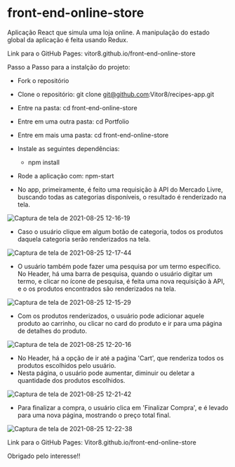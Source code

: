 # front-end-online-store
Aplicação React que simula uma loja online. A manipulação do estado global da aplicação é feita usando Redux.

Link para o GitHub Pages: vitor8.github.io/front-end-online-store

Passo a Passo para a instalção do projeto:

- Fork o repositório
- Clone o repositório: git clone git@github.com:Vitor8/recipes-app.git
- Entre na pasta: cd front-end-online-store
- Entre em uma outra pasta: cd Portfolio
- Entre em mais uma pasta: cd front-end-online-store
- Instale as seguintes dependências:
  - npm install
- Rode a aplicação com: npm-start

- No app, primeiramente, é feito uma requisição à API do Mercado Livre, buscando todas as categorias disponíveis, o resultado é renderizado na tela.

![Captura de tela de 2021-08-25 12-16-19](https://user-images.githubusercontent.com/24492328/130817744-2e944416-d98f-4ce4-94c3-380c30c8e47a.png)

- Caso o usuário clique em algum botão de categoria, todos os produtos daquela categoria serão renderizados na tela.

![Captura de tela de 2021-08-25 12-17-44](https://user-images.githubusercontent.com/24492328/130817990-3af8cb53-f899-4c7a-b133-aa77e22f2fbe.png)

- O usuário também pode fazer uma pesquisa por um termo específico. No Header, há uma barra de pesquisa, quando o usuário digitar um termo, e clicar no ícone de pesquisa, é feita uma nova requisição à API, e o os produtos encontrados são renderizados na tela. 

![Captura de tela de 2021-08-25 12-15-29](https://user-images.githubusercontent.com/24492328/130818218-a2bfd6eb-9e79-42b6-aa47-d990d13061ed.png)

- Com os produtos renderizados, o usuário pode adicionar aquele produto ao carrinho, ou clicar no card do produto e ir para uma página de detalhes do produto.

![Captura de tela de 2021-08-25 12-20-16](https://user-images.githubusercontent.com/24492328/130818423-94736792-2dfb-42a1-87ff-f124520c918c.png)

- No Header, há a opção de ir até a paǵina 'Cart', que renderiza todos os produtos escolhidos pelo usuário.
- Nesta página, o usuário pode aumentar, diminuir ou deletar a quantidade dos produtos escolhidos.

![Captura de tela de 2021-08-25 12-21-42](https://user-images.githubusercontent.com/24492328/130818603-69da7a18-a759-4a75-af68-a86be609e752.png)

- Para finalizar a compra, o usuário clica em 'Finalizar Compra', e é levado para uma nova página, mostrando o preço total final.

![Captura de tela de 2021-08-25 12-22-38](https://user-images.githubusercontent.com/24492328/130818765-e49b8f12-fc6c-4b77-b611-b7ef26e2fa93.png)

Link para o GitHub Pages: Vitor8.github.io/front-end-online-store

Obrigado pelo interesse!!
